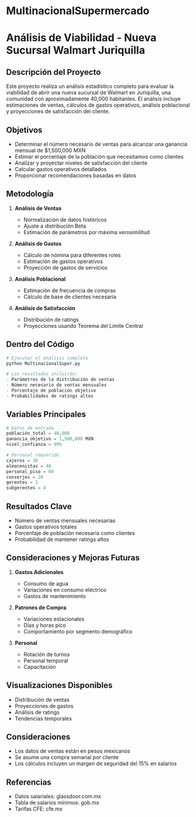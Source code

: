 # MultinacionalSupermercado

# Análisis de Viabilidad - Nueva Sucursal Walmart Juriquilla

## Descripción del Proyecto
Este proyecto realiza un análisis estadístico completo para evaluar la viabilidad de abrir una nueva sucursal de Walmart en Juriquilla, una comunidad con aproximadamente 40,000 habitantes. El análisis incluye estimaciones de ventas, cálculos de gastos operativos, análisis poblacional y proyecciones de satisfacción del cliente.

## Objetivos
- Determinar el número necesario de ventas para alcanzar una ganancia mensual de $1,500,000 MXN
- Estimar el porcentaje de la población que necesitamos como clientes
- Analizar y proyectar niveles de satisfacción del cliente
- Calcular gastos operativos detallados
- Proporcionar recomendaciones basadas en datos


## Metodología
1. **Análisis de Ventas**
   - Normalización de datos históricos
   - Ajuste a distribución Beta
   - Estimación de parámetros por máxima verosimilitud

2. **Análisis de Gastos**
   - Cálculo de nómina para diferentes roles
   - Estimación de gastos operativos
   - Proyección de gastos de servicios

3. **Análisis Poblacional**
   - Estimación de frecuencia de compras
   - Cálculo de base de clientes necesaria

4. **Análisis de Satisfacción**
   - Distribución de ratings
   - Proyecciones usando Teorema del Límite Central

## Dentro del Código
```python
# Ejecutar el análisis completo
python MultinacionalSuper.py

# Los resultados incluirán:
- Parámetros de la distribución de ventas
- Número necesario de ventas mensuales
- Porcentaje de población objetivo
- Probabilidades de ratings altos
```

## Variables Principales
```python
# Datos de entrada
población_total = 40,000
ganancia_objetivo = 1,500,000 MXN
nivel_confianza = 99%

# Personal requerido
cajeros = 30
almacenistas = 40
personal_piso = 60
conserjes = 20
gerentes = 1
subgerentes = 4
```

## Resultados Clave
- Número de ventas mensuales necesarias
- Gastos operativos totales
- Porcentaje de población necesaria como clientes
- Probabilidad de mantener ratings altos

## Consideraciones y Mejoras Futuras
1. **Gastos Adicionales**
   - Consumo de agua
   - Variaciones en consumo eléctrico
   - Gastos de mantenimiento

2. **Patrones de Compra**
   - Variaciones estacionales
   - Días y horas pico
   - Comportamiento por segmento demográfico

3. **Personal**
   - Rotación de turnos
   - Personal temporal
   - Capacitación

## Visualizaciones Disponibles
- Distribución de ventas
- Proyecciones de gastos
- Análisis de ratings
- Tendencias temporales


## Consideraciones
- Los datos de ventas están en pesos mexicanos
- Se asume una compra semanal por cliente
- Los cálculos incluyen un margen de seguridad del 15% en salarios

## Referencias
- Datos salariales: glassdoor.com.mx
- Tabla de salarios mínimos: gob.mx
- Tarifas CFE: cfe.mx
